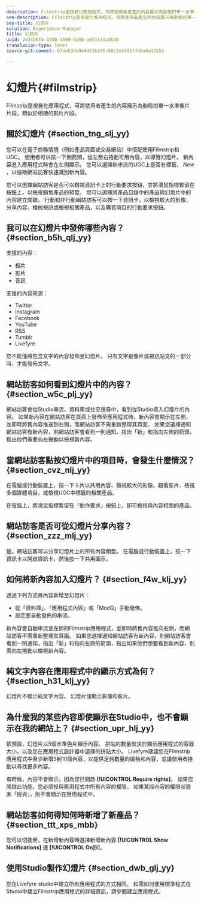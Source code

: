 ```yaml
---
description: Filmstrip是視覺化應用程式，可將使用者產生的內容展示為動態的單一水準像片片段，類似於相機的影片片段。
seo-description: Filmstrip是視覺化應用程式，可將使用者產生的內容展示為動態的單一水準像片片段，類似於相機的影片片段。
seo-title: 幻燈片
solution: Experience Manager
title: 幻燈片
uuid: 2e3cb6f4-15db-4509-8a5b-a651511cdbd6
translation-type: tm+mt
source-git-commit: 67aeb3de964473b326c88c3a3f81ff48a6a12652

---
```



# 幻燈片{#filmstrip}

Filmstrip是視覺化應用程式，可將使用者產生的內容展示為動態的單一水準像片片段，類似於相機的影片片段。

## 關於幻燈片 {#section_tng_slj_yy}

您可以在電子商務情境（例如產品頁面或交易網站）中搭配使用Filmstrip和UGC。 使用者可以按一下側箭頭，從左至右捲動可用內容，以導覽幻燈片。 新內容進入應用程式時會在左側顯示。 您可以選擇新串流的UGC上是否有標籤， *New* ，以協助網站訪客快速識別新內容。

您可以選擇網站訪客是否可以檢視資訊卡上的行動要求按鈕，並將滑鼠指標暫留在按鈕上，以檢視銷售產品的預覽。 您可以選擇將產品目錄中的產品與幻燈片中的內容建立關聯。 行動和非行動網站訪客可以按一下資訊卡，以檢視較大的影像、分享內容、播放視訊或檢視相關產品，以及購買項目的行動要求按鈕。

## 我可以在幻燈片中發佈哪些內容？ {#section_b5h_qlj_yy}

支援的內容：

* 相片
* 影片
* 音訊

支援的內容來源：

* Twitter
* Instagram
* Facebook
* YouTube
* RSS
* Tumblr
* Livefyre

您不能僅將包含文字的內容發佈至幻燈片。 只有文字是像片或視訊貼文的一部分時，才能發佈文字。

## 網站訪客如何看到幻燈片中的內容？ {#section_w5c_plj_yy}

網站訪客會從Studio串流、資料庫或社交搜尋中，看到從Studio填入幻燈片的內容。 如果新內容在網站訪客在頁面上發佈至應用程式時，新內容會顯示在左側，並即時將舊內容推送到右側，而網站訪客不需重新整理其頁面。 如果您選擇通知網站訪客有新內容，則網站訪客會看到一則通知，指出「新」和指向左側的箭頭，指出他們需要向左捲動以檢視新內容。

## 當網站訪客點按幻燈片中的項目時，會發生什麼情況？ {#section_cvz_nlj_yy}

在電腦或行動裝置上，按一下卡片以共用內容、檢視較大的影像、觀看影片、檢視多個媒體項目，或檢視UGC中標籤的相關產品。

在電腦上，將滑鼠指標暫留在「動作要求」按鈕上，即可檢視與內容相關的產品。

## 網站訪客是否可從幻燈片分享內容？ {#section_zzz_mlj_yy}

是。網站訪客可以分享幻燈片上的所有內容類型。 在電腦或行動裝置上，按一下資訊卡以開啟資訊卡，然後按一下共用圖示。

## 如何將新內容加入幻燈片？ {#section_f4w_klj_yy}

透過下列方式將內容新增至幻燈片：

* 從「資料庫」、「應用程式內容」或「ModQ」手動發佈。
* 設定要自動發佈的串流。

新內容會自動串流至左側的Filmstrip應用程式，並即時將舊內容推向右側，而網站訪客不需重新整理其頁面。 如果您選擇通知網站訪客有新內容，則網站訪客會看到一則通知，指出「新」和指向左側的箭頭，指出如果他們想要看到新內容，則需向左捲動以檢視新內容。

## 純文字內容在應用程式中的顯示方式為何？ {#section_h31_klj_yy}

幻燈片不顯示純文字內容。 幻燈片僅顯示影像和影片。

## 為什麼我的某些內容即使顯示在Studio中，也不會顯示在我的網站上？ {#section_upr_hlj_yy}

依預設，幻燈片以5個水準色片顯示內容。 拼貼的數量取決於顯示應用程式的容器大小，以及您在應用程式設計器中選擇的拼貼大小。 Livefyre建議您在Filmstrip應用程式中至少新增5到10個內容，以提供足夠數量的圖格和內容，並讓使用者捲動以尋找更多內容。

有時候，內容不會顯示，因為您已開啟 **[!UICONTROL Require rights]**。 如果您開啟此功能，您必須授與應用程式中所有內容的權限。 如果某段內容的權限狀態未「授與」，則不會顯示在應用程式中。

## 網站訪客如何得知何時新增了新產品？ {#section_ttt_xps_mbb}

您可以切換至，在新增新內容時選擇新增新內容 **[!UICONTROL Show Notifications]** 通 **[!UICONTROL On]**&#x200B;知。

## 使用Studio製作幻燈片 {#section_dwb_glj_yy}

您在Livefyre studio中建立所有應用程式的方式相同。 如需如何使用標準程式在Studio中建立Filmstrip應用程式的詳細資訊，請參閱建立應用程式。